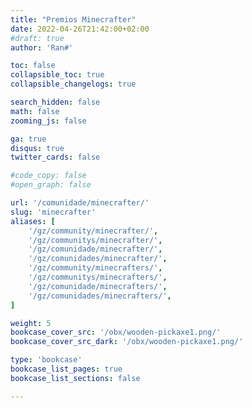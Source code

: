 ```yaml
---
title: "Premios Minecrafter"
date: 2022-04-26T21:42:00+02:00
#draft: true
author: 'Ran#'

toc: false
collapsible_toc: true
collapsible_changelogs: true

search_hidden: false
math: false
zooming_js: false

ga: true
disqus: true
twitter_cards: false

#code_copy: false
#open_graph: false

url: '/comunidade/minecrafter/'
slug: 'minecrafter'
aliases: [
    '/gz/community/minecrafter/',
    '/gz/communitys/minecrafter/',
    '/gz/comunidade/minecrafter/',
    '/gz/comunidades/minecrafter/',
    '/gz/community/minecrafters/',
    '/gz/communitys/minecrafters/',
    '/gz/comunidade/minecrafters/',
    '/gz/comunidades/minecrafters/',
]

weight: 5
bookcase_cover_src: '/obx/wooden-pickaxe1.png/'
bookcase_cover_src_dark: '/obx/wooden-pickaxe1.png/'

type: 'bookcase'
bookcase_list_pages: true
bookcase_list_sections: false

---
```

